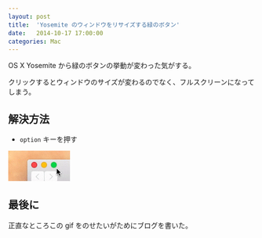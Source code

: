 ```yaml
---
layout: post
title:  'Yosemite のウィンドウをリサイズする緑のボタン'
date:   2014-10-17 17:00:00
categories: Mac
---
```


OS X Yosemite から緑のボタンの挙動が変わった気がする。

クリックするとウィンドウのサイズが変わるのでなく、フルスクリーンになってしまう。

## 解決方法

- `option` キーを押す

![resize_button](/assets/images/resize_button.gif)

## 最後に

正直なところこの gif をのせたいがためにブログを書いた。
